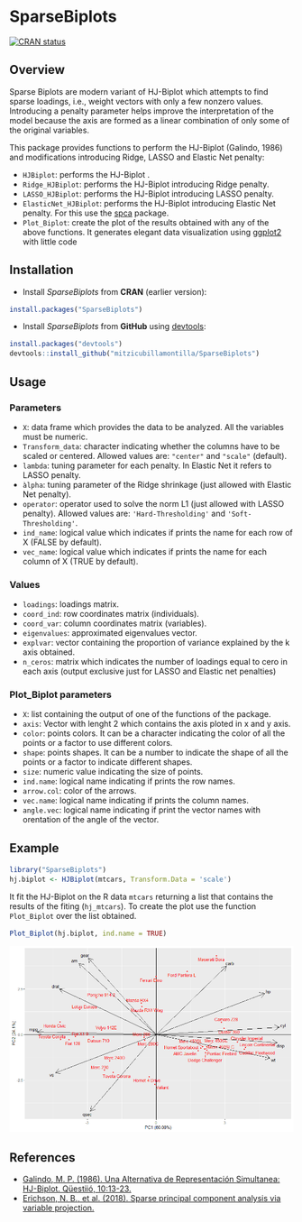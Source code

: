 # SparseBiplots

[![CRAN status](https://www.r-pkg.org/badges/version/SparseBiplots)](https://cran.r-project.org/web/packages/SparseBiplots/index.html)

## Overview

Sparse Biplots are modern variant of HJ-Biplot which attempts to find sparse loadings, i.e., weight vectors with only a few nonzero values. Introducing a penalty parameter helps improve the interpretation of the model because the axis are formed as a linear combination of only some of the original variables.

This package provides functions to perform the HJ-Biplot (Galindo, 1986) and modifications introducing Ridge, LASSO and Elastic Net penalty:

* `HJBiplot`: performs the HJ-Biplot .
* `Ridge_HJBiplot`: performs the HJ-Biplot introducing Ridge penalty.
* `LASSO_HJBiplot`: performs the HJ-Biplot introducing LASSO penalty.
* `ElasticNet_HJBiplot`: performs the HJ-Biplot introducing Elastic Net penalty. For this use the [spca](https://github.com/erichson/spca) package.
* `Plot_Biplot`: create the plot of the results obtained with any of the above functions. It generates elegant data visualization using [ggplot2](https://github.com/tidyverse/ggplot2) with little code

## Installation

* Install *SparseBiplots* from **CRAN** (earlier version):
```R
install.packages("SparseBiplots")
```

* Install *SparseBiplots* from **GitHub** using [devtools](https://github.com/r-lib/devtools):
```R
install.packages("devtools")
devtools::install_github("mitzicubillamontilla/SparseBiplots")
```

## Usage

### Parameters

* `X`: data frame which provides the data to be analyzed. All the variables must be numeric.
* `Transform_data`: character indicating whether the columns have to be scaled or centered. Allowed values are: `"center"` and `"scale"` (default).
* `lambda`: tuning parameter for each penalty. In Elastic Net it refers to LASSO penalty.
* `àlpha`: tuning parameter of the Ridge shrinkage (just allowed with Elastic Net penalty).
* `operator`: operator used to solve the norm L1 (just allowed with LASSO penalty). Allowed values are: `'Hard-Thresholding'` and `'Soft-Thresholding'`. 
* `ind_name`: logical value which indicates if prints the name for each row of X (FALSE by default).
* `vec_name`: logical value which indicates if prints the name for each column of X (TRUE by default).

### Values

* `loadings`: loadings matrix.
* `coord_ind`: row coordinates matrix (individuals).
* `coord_var`: column coordinates matrix (variables).
* `eigenvalues`: approximated eigenvalues vector.
* `explvar`: vector containing the proportion of variance explained by the k axis obtained.
* `n_ceros`: matrix which indicates the number of loadings equal to cero in each axis (output exclusive just for LASSO and Elastic net penalties)

### Plot_Biplot parameters
* `X`: list containing the output of one of the functions of the package. 
* `axis`: Vector with lenght 2 which contains the axis ploted in x and y axis.
* `color`: points colors. It can be a character indicating the color of all the points or a factor to use different colors.
* `shape`: points shapes. It can be a number to indicate the shape of all the points or a factor to indicate different shapes.
* `size`: numeric value indicating the size of points.
* `ind.name`: logical name indicating if prints the row names. 
* `arrow.col`: color of the arrows. 
* `vec.name`: logical name indicating if prints the column names. 
* `angle.vec`: logical name indicating if print the vector names with orentation of the angle of the vector. 


## Example

```R
library("SparseBiplots")
hj.biplot <- HJBiplot(mtcars, Transform.Data = 'scale')
```
It fit the HJ-Biplot on the R data `mtcars` returning a list that contains the results of the fiting (`hj_mtcars`). To create the plot use the function `Plot_Biplot` over the list obtained. 

```R
Plot_Biplot(hj.biplot, ind.name = TRUE)
```
<img src="https://github.com/mitzicubillamontilla/SparseBiplots/blob/master/plots/HJBiplot_example.png" width="750">

## References

* [Galindo, M. P. (1986). Una Alternativa de Representación Simultanea: HJ-Biplot. Qüestiió, 10:13-23.](http://diarium.usal.es/pgalindo/files/2012/07/0article-HJ-1986.pdf)
* [Erichson, N. B., et al. (2018). Sparse principal component analysis via variable projection.](https://arxiv.org/abs/1804.00341)
